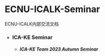 # ECNU-ICALK-Seminar
ECNU-ICALK内部交流文档

* ### ICA-KE Seminar
  * ##### ICA-KE Team 2023 Autumn Seminar
